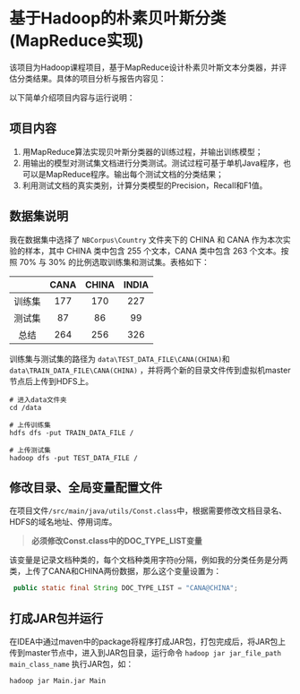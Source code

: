 # 基于Hadoop的朴素贝叶斯分类(MapReduce实现)

该项目为Hadoop课程项目，基于MapReduce设计朴素贝叶斯文本分类器，并评估分类结果。具体的项目分析与报告内容见：

以下简单介绍项目内容与运行说明：

## 项目内容

1. 用MapReduce算法实现贝叶斯分类器的训练过程，并输出训练模型；
2. 用输出的模型对测试集文档进行分类测试。测试过程可基于单机Java程序，也可以是MapReduce程序。输出每个测试文档的分类结果；
3. 利用测试文档的真实类别，计算分类模型的Precision，Recall和F1值。

## 数据集说明
我在数据集中选择了 `NBCorpus\Country` 文件夹下的 CHINA 和 CANA 作为本次实验的样本，其中 CHINA 类中包含 255 个文本，CANA 类中包含 263 个文本。按照 70% 与 30% 的比例选取训练集和测试集。表格如下：

|     | CANA | CHINA | INDIA |
|:---:|:----:|:-----:|:-----:|
| 训练集 | 177  | 170   | 227   |
| 测试集 | 87   | 86    | 99    |
| 总结  | 264  | 256   | 326   |

训练集与测试集的路径为 `data\TEST_DATA_FILE\CANA(CHINA)`和 `data\TRAIN_DATA_FILE\CANA(CHINA)` ，并将两个新的目录文件传到虚拟机master节点后上传到HDFS上。

```shell
# 进入data文件夹
cd /data

# 上传训练集
hdfs dfs -put TRAIN_DATA_FILE /

# 上传测试集
hadoop dfs -put TEST_DATA_FILE /
```
## 修改目录、全局变量配置文件
在项目文件`/src/main/java/utils/Const.class`中，根据需要修改文档目录名、HDFS的域名地址、停用词库。

> **必须修改Const.class中的DOC_TYPE_LIST变量**

该变量是记录文档种类的，每个文档种类用字符`@`分隔，例如我的分类任务是分两类，上传了CANA和CHINA两份数据，那么这个变量设置为：

```Java
 public static final String DOC_TYPE_LIST = "CANA@CHINA";
```

## 打成JAR包并运行

在IDEA中通过maven中的package将程序打成JAR包，打包完成后，将JAR包上传到master节点中，进入到JAR包目录，运行命令 `hadoop jar jar_file_path main_class_name` 执行JAR包，如：

```shell
hadoop jar Main.jar Main
```




